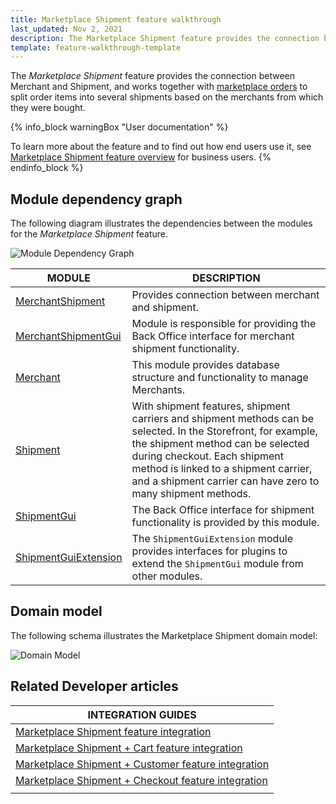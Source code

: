 ```yaml
---
title: Marketplace Shipment feature walkthrough
last_updated: Nov 2, 2021
description: The Marketplace Shipment feature provides the connection between Merchant and Shipment.
template: feature-walkthrough-template
---
```


The *Marketplace Shipment* feature provides the connection between Merchant and Shipment, and works together with [marketplace orders](/docs/marketplace/dev/feature-walkthroughs/{{page.version}}/marketplace-order-management-feature-walkthrough/marketplace-order-management-feature-walkthrough.html) to split order items into several shipments based on the merchants from which they were bought.

{% info_block warningBox "User documentation" %}

To learn more about the feature and to find out how end users use it, see [Marketplace Shipment feature overview](/docs/marketplace/user/features/{{page.version}}/marketplace-shipment-feature-overview.html) for business users.
{% endinfo_block %}

## Module dependency graph

The following diagram illustrates the dependencies between the modules for the *Marketplace Shipment* feature.

![Module Dependency Graph](https://confluence-connect.gliffy.net/embed/image/448f4d60-ebdb-4380-bfc9-21b6c49ddf3f.png?utm_medium=live&utm_source=confluence)

<div class="width-100">

| MODULE     | DESCRIPTION                |
|------------|----------------------------|
| [MerchantShipment](https://github.com/spryker/merchant-shipment) |  Provides connection between merchant and shipment.  |
| [MerchantShipmentGui](https://github.com/spryker/merchant-shipment-gui) |  Module is responsible for providing the Back Office interface for merchant shipment functionality.  |
| [Merchant](https://github.com/spryker/merchant) | This module provides database structure and functionality to manage Merchants.  |
| [Shipment](https://github.com/spryker/shipment) | With shipment features, shipment carriers and shipment methods can be selected. In the Storefront, for example, the shipment method can be selected during checkout. Each shipment method is linked to a shipment carrier, and a shipment carrier can have zero to many shipment methods.  |
| [ShipmentGui](https://github.com/spryker/shipment-gui) | The Back Office interface for shipment functionality is provided by this module. |
| [ShipmentGuiExtension](https://github.com/spryker/shipment-gui-extension) | The `ShipmentGuiExtension` module provides interfaces for plugins to extend the `ShipmentGui` module from other modules. |

</div>

## Domain model

The following schema illustrates the Marketplace Shipment domain model:

![Domain Model](https://confluence-connect.gliffy.net/embed/image/bc12cbec-87e4-4913-9885-e1986df6f464.png?utm_medium=live&utm_source=confluence)

## Related Developer articles

|INTEGRATION GUIDES  |
|---------|
| [Marketplace Shipment feature integration](/docs/marketplace/dev/feature-integration-guides/{{page.version}}/marketplace-shipment-feature-integration.html) |  |
| [Marketplace Shipment + Cart feature integration](/docs/marketplace/dev/feature-integration-guides/{{page.version}}/marketplace-shipment-cart-feature-integration.html) |  |
| [Marketplace Shipment + Customer feature integration](/docs/marketplace/dev/feature-integration-guides/{{page.version}}/marketplace-shipment-customer-feature-integration.html) |   |
| [Marketplace Shipment + Checkout feature integration](/docs/marketplace/dev/feature-integration-guides/{{page.version}}/marketplace-shipment-checkout-feature-integration.html) |  |
|    |    |    |    |
